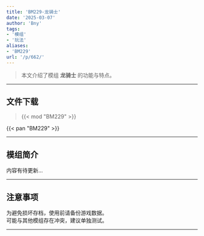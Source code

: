 ```yaml
---
title: 'BM229-龙骑士'
date: '2025-03-07'
author: 'Bny'
tags:
- '模组'
- '玩法'
aliases:
- 'BM229'
url: '/p/662/'
---
```


> 本文介绍了模组 **龙骑士** 的功能与特点。

---

## 文件下载  

> {{< mod "BM229" >}}  

{{< pan "BM229" >}}  

---

## 模组简介

>  
内容有待更新...  

---

## 注意事项

>  
为避免损坏存档，使用前请备份游戏数据。  
可能与其他模组存在冲突，建议单独测试。  

---

